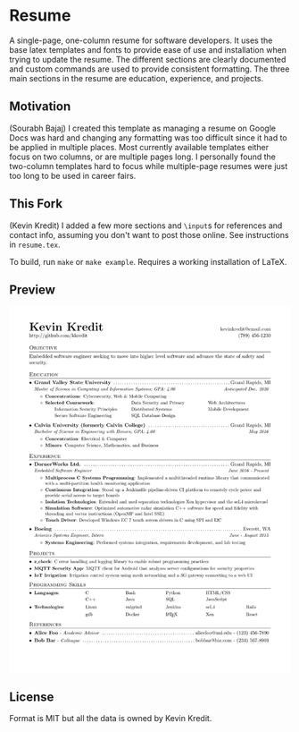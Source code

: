 # Resume

A single-page, one-column resume for software developers. It uses the base latex templates and fonts to provide ease of use and installation when trying to update the resume. The different sections are clearly documented and custom commands are used to provide consistent formatting. The three main sections in the resume are education, experience, and projects.

## Motivation

(Sourabh Bajaj) I created this template as managing a resume on Google Docs was hard and changing any formatting was too difficult since it had to be applied in multiple places. Most currently available templates either focus on two columns, or are multiple pages long. I personally found the two-column templates hard to focus while multiple-page resumes were just too long to be used in career fairs.

## This Fork

(Kevin Kredit) I added a few more sections and `\input`s for references and contact info, assuming you don't want to post those online. See instructions in `resume.tex`.

To build, run `make` or `make example`. Requires a working installation of LaTeX.

## Preview

![Resume Screenshot](/example/example-resume-1.png)

## License

Format is MIT but all the data is owned by Kevin Kredit.
